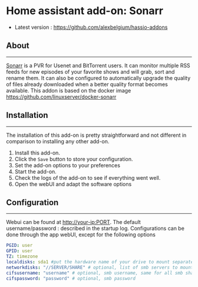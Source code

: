 
# Home assistant add-on: Sonarr

- Latest version : https://github.com/alexbelgium/hassio-addons

## About

---

[Sonarr](https://sonarr.tv/) is a PVR for Usenet and BitTorrent users. It can monitor multiple RSS feeds for new episodes of your favorite shows and will grab, sort and rename them. It can also be configured to automatically upgrade the quality of files already downloaded when a better quality format becomes available.
This addon is based on the docker image https://github.com/linuxserver/docker-sonarr

## Installation

---

The installation of this add-on is pretty straightforward and not different in comparison to installing any other add-on.


1. Install this add-on.
1. Click the `Save` button to store your configuration.
1. Set the add-on options to your preferences
1. Start the add-on.
1. Check the logs of the add-on to see if everything went well.
1. Open the webUI and adapt the software options

## Configuration

---

Webui can be found at <http://your-ip:PORT>.
The default username/password : described in the startup log.
Configurations can be done through the app webUI, except for the following options

```yaml
PGID: user
GPID: user
TZ: timezone
localdisks: sda1 #put the hardware name of your drive to mount separated by commas, or its label. Ex: sda1, sdb1, MYNAS...
networkdisks: "//SERVER/SHARE" # optional, list of smb servers to mount, separated by commas
cifsusername: "username" # optional, smb username, same for all smb shares
cifspassword: "password" # optional, smb password
```


